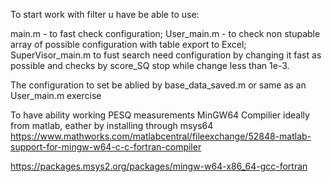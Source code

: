 To start work with filter u have be able to use:

main.m - to fast check configuration;
User_main.m - to check non stupable array of possible configuration with table export to Excel;
SuperVisor_main.m to fust search need configuration by changing it fast as possible and checks by score_SQ stop while change less than 1e-3.

The configuration to set be ablied by base_data_saved.m or same as an User_main.m exercise

To have ability working PESQ measurements MinGW64 Compilier ideally from matlab, eather by installing through msys64
https://www.mathworks.com/matlabcentral/fileexchange/52848-matlab-support-for-mingw-w64-c-c-fortran-compiler

https://packages.msys2.org/packages/mingw-w64-x86_64-gcc-fortran
